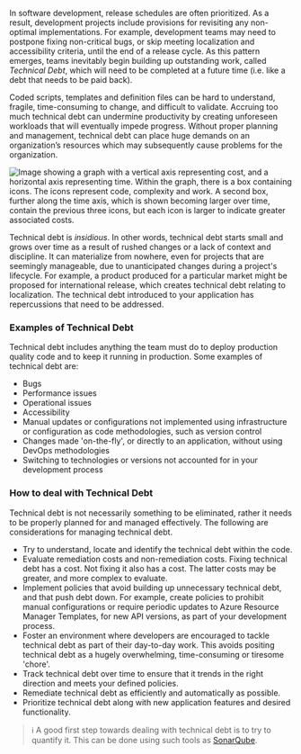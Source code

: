 In software development, release schedules are often prioritized. As a result, development projects include provisions for revisiting any non-optimal implementations. For example, development teams may need to postpone fixing non-critical bugs, or skip meeting localization and accessibility criteria, until the end of a release cycle. As this pattern emerges, teams inevitably begin building up outstanding work, called *Technical Debt*, which will need to be completed at a future time (i.e. like a debt that needs to be paid back).

Coded scripts, templates and definition files can be hard to understand, fragile, time-consuming to change, and difficult to validate. Accruing too much technical debt can undermine productivity by creating unforeseen workloads that will eventually impede progress. Without proper planning and management, technical debt can place huge demands on an organization’s resources which may subsequently cause problems for the organization.

![Image showing a graph with a vertical axis representing cost, and a horizontal axis representing time. Within the graph, there is a box containing icons. The icons represent code, complexity and work. A second box, further along the time axis, which is shown becoming larger over time, contain the previous three icons, but each icon is larger to indicate greater associated costs.](../Linked_Image_Files/technicaldebt.png)

Technical debt is *insidious*. In other words, technical debt starts small and grows over time as a result of rushed changes or a lack of context and discipline. It can materialize from nowhere, even for projects that are seemingly manageable, due to unanticipated changes during a project's lifecycle. For example, a product produced for a particular market might be proposed for international release, which creates technical debt relating to localization. The technical debt introduced to your application has repercussions that need to be addressed.

### Examples of Technical Debt

Technical debt includes anything the team must do to deploy production quality code and to keep it running in production. Some examples of technical debt are:

- Bugs
- Performance issues
- Operational issues
- Accessibility
- Manual updates or configurations not implemented using infrastructure or configuration as code methodologies, such as version control
- Changes made 'on-the-fly', or directly to an application, without using DevOps methodologies
- Switching to technologies or versions not accounted for in your development process

### How to deal with Technical Debt

Technical debt is not necessarily something to be eliminated, rather it needs to be properly planned for and managed effectively. The following are considerations for managing technical debt.

- Try to understand, locate and identify the technical debt within the code.
- Evaluate remediation costs and non-remediation costs. Fixing technical debt has a cost. Not fixing it also has a cost. The latter costs may be greater, and more complex to evaluate.
- Implement policies that avoid building up unnecessary technical debt, and that push debt down. For example, create policies to prohibit manual configurations or require periodic updates to Azure Resource Manager Templates, for new API versions, as part of your development process.
- Foster an environment where developers are encouraged to tackle technical debt as part of their day-to-day work. This avoids positing technical debt as a hugely overwhelming, time-consuming or tiresome 'chore'.
- Track technical debt over time to ensure that it trends in the right direction and meets your defined policies.
- Remediate technical debt as efficiently and automatically as possible.
- Prioritize technical debt along with new application features and desired functionality.

> :information_source: A good first step towards dealing with technical debt is to try to quantify it. This can be done using such tools as [SonarQube](https://www.sonarqube.org/).

